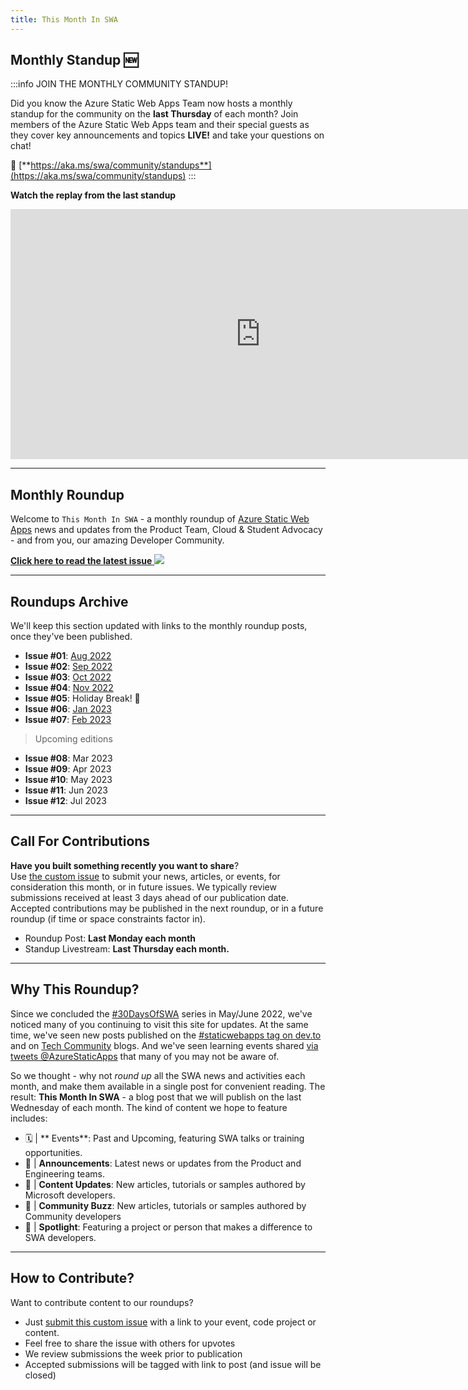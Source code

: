 ```yaml
---
title: This Month In SWA
---
```



## Monthly Standup 🆕

:::info JOIN THE MONTHLY COMMUNITY STANDUP!

Did you know the Azure Static Web Apps Team now hosts a monthly standup for the community on the **last Thursday** of each month? Join members of the Azure Static Web Apps team and their special guests as they cover key announcements and topics **LIVE!** and take your questions on chat! 

🔗 [**https://aka.ms/swa/community/standups**](https://aka.ms/swa/community/standups)
:::

**Watch the replay from the last standup**

<iframe width="800" height="400" src="https://www.youtube.com/embed/cCyH4ydtElY?t=176" title="Welcome to Azure Static Web Apps Community Standups" frameborder="0" allowfullscreen></iframe>

---

## Monthly Roundup

Welcome to `This Month In SWA` - a monthly roundup of [Azure Static Web Apps](https://docs.microsoft.com/en-us/azure/static-web-apps/overview) news and updates from the Product Team, Cloud & Student Advocacy - and from you, our amazing Developer Community.  

[**Click here to read the latest issue**
![](../../static/img/png/roundup/jan.png)](/blog/roundup-2023-jan)

---

## Roundups Archive

We'll keep this section updated with links to the monthly roundup posts, once they've been published.

 * **Issue #01**: [Aug 2022](https://www.azurestaticwebapps.dev/thismonth/roundup-2022-aug)
 * **Issue #02**: [Sep 2022](https://www.azurestaticwebapps.dev/thismonth/roundup-2022-sep)
 * **Issue #03**: [Oct 2022](https://www.azurestaticwebapps.dev/thismonth/roundup-2022-oct)
 * **Issue #04**: [Nov 2022](https://www.azurestaticwebapps.dev/thismonth/roundup-2022-nov)
 * **Issue #05**: Holiday Break! 🥳 
 * **Issue #06**: [Jan 2023](https://www.azurestaticwebapps.dev/thismonth/roundup-2023-jan)
 * **Issue #07**: [Feb 2023](https://www.azurestaticwebapps.dev/thismonth/roundup-2023-feb)

> Upcoming editions 

 * **Issue #08**: Mar 2023
 * **Issue #09**: Apr 2023
 * **Issue #10**: May 2023
 * **Issue #11**: Jun 2023
 * **Issue #12**: Jul 2023

---

## Call For Contributions

**Have you built something recently you want to share**? <br/>Use  [the custom issue](https://github.com/staticwebdev/30DaysOfSWA/issues/new/choose) to submit your news, articles, or events, for consideration this month, or in future issues. We typically review submissions received at least 3 days ahead of our publication date. Accepted contributions may be published in the next roundup, or in a future roundup (if time or space constraints factor in).

* Roundup Post: **Last Monday each month** 
* Standup Livestream: **Last Thursday each month.**

---

## Why This Roundup?

Since we concluded the [#30DaysOfSWA](roadmap) series in May/June 2022, we've noticed many of you continuing to visit this site for updates. At the same time, we've seen new posts published on the [#staticwebapps tag on dev.to](https://dev.to/t/staticwebapps) and on [Tech Community](https://techcommunity.microsoft.com/t5/apps-on-azure-blog/bg-p/AppsonAzureBlog/label-name/Static%20Web%20Apps) blogs. And we've seen learning events shared [via tweets @AzureStaticApps](https://twitter.com/AzureStaticApps) that many of you may not be aware of. 

So we thought - why not _round up_ all the SWA news and activities each month, and make them available in a single post for convenient reading. The result: **This Month In SWA** - a blog post that we will publish on the last Wednesday of each month. The kind of content we hope to feature includes:

 * 🗓 | ** Events**: Past and Upcoming, featuring SWA talks or training opportunities.
 * 📢 | **Announcements**: Latest news or updates from the Product and Engineering teams.
 * 👀 | **Content Updates**: New articles, tutorials or samples authored by Microsoft developers.
 * 🐝 | **Community Buzz**: New articles, tutorials or samples authored by Community developers 
 * 🌟 | **Spotlight**: Featuring a project or person that makes a difference to SWA developers.

---

## How to Contribute?

Want to contribute content to our roundups? 

 * Just [submit this custom issue](https://github.com/staticwebdev/30DaysOfSWA/issues/new?assignees=&labels=ThisMonthIn+-+Community&template=---this-month-in-swa--community-submission.md&title=This+Month+In%3A+Community) with a link to your event, code project or content.
 * Feel free to share the issue with others for upvotes
 * We review submissions the week prior to publication
 * Accepted submissions will be tagged with link to post (and issue will be closed)


